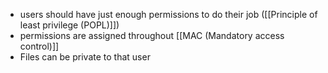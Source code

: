 - users should have just enough permissions to do their job ([[Principle of least privilege (POPL)]])
- permissions are assigned throughout [[MAC (Mandatory access control)]]
- Files can be private to that user


